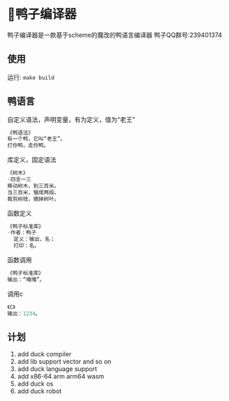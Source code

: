 # 🦆鸭子编译器
鸭子编译器是一款基于scheme的魔改的鸭语言编译器
鸭子QQ群号:239401374

## 使用

运行: `make build`

## 鸭语言

自定义语法，声明变量，有为定义，值为“老王”
```c
《鸭语法》
有一个鸭，它叫“老王”。
打你鸭，走你鸭。
```

库定义，固定语法
```c
《树木》
-四言一三
移动树木，到三百米。
当三百米，锯成两段。
裁剪树枝，摘掉树叶。
```

函数定义
```c
《鸭子标准库》
-作者：鸭子
  定义：输出，名；
  打印：名。
```

函数调用
```c
《鸭子标准库》
输出：“嘎嘎”。
```

调用c
```c
《C》
输出：1234。
```


## 计划

1. add duck compiler
2. add lib support vector and so on
3. add duck language support
4. add x86-64 arm arm64 wasm
5. add duck os
6. add duck robot
